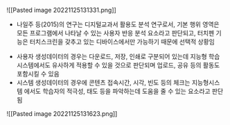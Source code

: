 ![[Pasted image 20221125131331.png]]
 + 나일주 등(2015)의 연구는 디지털교과서 활용도 분석 연구로서, 기본 행위 영역은 
모든 프로그램에서 나타날 수 있는 사용자 반응 분석 요소라고 판단되고, 터치펜 
기능은 터치스크린을 갖추고 있는 디바이스에서만 가능하기 때문에 선택적 상황임
- 사용자 생성데이터의 경우는 다운로드, 저장, 인쇄로 구분되어 있는데 지능형 학습
시스템에서도 유사하게 적용할 수 있을 것으로 판단되며 업로드, 공유 등의 활동도
포함시킬 수 있음
- 시스템 생성데이터의 경우에 콘텐츠 접속시간, 시각, 빈도 등의 체크는 지능형시스템
에서도 학습자의 적극성, 태도 등을 파악하는데 도움을 줄 수 있는 요소라고 판단됨

![[Pasted image 20221125131623.png]]
